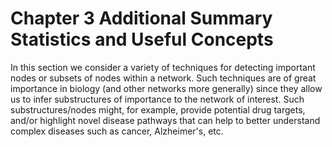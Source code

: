 # Chapter 3 Additional Summary Statistics and Useful Concepts

In this section we consider a variety of techniques for detecting important nodes or subsets of nodes within a network. Such techniques are of great importance in biology (and other networks more generally) since they allow us to infer substructures of importance to the network of interest. Such substructures/nodes might, for example, provide potential drug targets, and/or highlight novel disease pathways that can help to better understand complex diseases such as cancer, Alzheimer's, etc.
